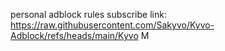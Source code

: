 personal adblock rules
subscribe link: https://raw.githubusercontent.com/Sakyvo/Kyvo-Adblock/refs/heads/main/Kyvo M

